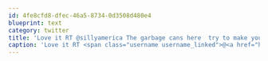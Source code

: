 ```yaml
---
id: 4fe8cfd8-dfec-46a5-8734-0d3508d480e4
blueprint: text
category: twitter
title: 'Love it RT @sillyamerica The garbage cans here  try to make you feel guilty. http://twitpic.com/55acdv'
caption: 'Love it RT <span class="username username_linked">@<a href="https://twitter.com/sillyamerica" title="Val @ Silly America Roadside Attractions">sillyamerica</a></span> The garbage cans here  try to make you feel guilty. http://twitpic.com/55acdv'
---
```

